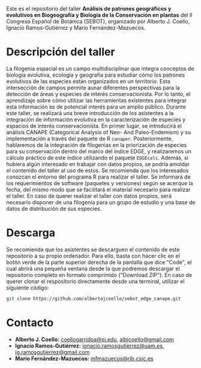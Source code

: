 Este es el repositorio del taller 
**Análisis de patrones geográficos y evolutivos en Biogeografía y Biología de la Conservación en plantas** 
del II Congreso Español de Botánica (SEBOT), organizado por Alberto J. Coello, 
Ignacio Ramos-Gutiérrez y Mario Fernández-Mazuecos.

# Descripción del taller
La filogenia espacial es un campo multidisciplinar que integra conceptos de biología evolutiva, 
ecología y geografía para estudiar cómo los patrones evolutivos de las especies están organizados
en un territorio. Esta intersección de campos permite aunar diferentes perspectivas para la detección de áreas 
y especies de interés conservacionista. Por lo tanto, el aprendizaje sobre cómo utilizar las herramientas existentes
para integrar esta información es de potencial interés para un amplio público. Durante este taller, se realizará una
breve introducción de los asistentes a la integración de información evolutiva en la caracterización de especies y 
espacios de interés conservacionista. En primer lugar, se introducirá el análisis CANAPE 
(Categorical Analysis of Neo- And Paleo-Endemism) y su implementación a través del paquete de R `canaper`.
Posteriormente, hablaremos de la integración de filogenias en la priorización de especies para su conservación
dentro del marco del índice EDGE, y realizaremos un cálculo práctico de este índice utilizando el paquete `EDGEcalc`. 
Además, si hubiera algún interesado en trabajar con datos propios, se podría amoldar el contenido del taller al uso de estos. 
Se recomienda que los interesados conozcan el entorno del programa R para realizar el taller. Se informará de los 
requerimientos de software (paquetes y versiones) según se acerque la fecha, del mismo modo que se facilitará el 
material necesario para realizar el taller. En caso de querer realizar el taller con datos propios, será necesario
disponer de una filogenia para un grupo de estudio y una base de datos de distribución de sus especies.

# Descarga
Se recomienda que los asistentes se descarguen el contenido de este repositorio a su propio ordenador. 
Para ello, basta con hacer clic en el botón verde de la parte superior derecha de la pantalla que dice "Code",
el cual abrirá una pequeña ventana desde la que podremos descargar el repositorio completo en formato comprimido ("Download ZIP"). 
En caso de querer clonar el respositorio directamente desde una terminal, utilizar el siguiente código:

```sh
git clone https://github.com/albertojcoello/sebot_edge_canape.git
```

# Contacto
- **Alberto J. Coello:** coellogarridoa@si.edu, albjcoello@gmail.com
- **Ignacio Ramos-Gutiérrez:** ignacio.ramosgutierrez@uam.es, ig.ramosgutierrez@gmail.com
- **Mario Fernández-Mazuecos:** mfmazuecos@rjb.csic.es
